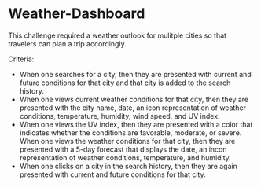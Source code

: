 # Weather-Dashboard

This challenge required a weather outlook for mulitple cities so that travelers can plan a trip accordingly.

Criteria:
- When one searches for a city, then they are presented with current and future conditions for that city and that city is added to the search history.
- When one views current weather conditions for that city, then they are presented with the city name, date, an icon representation of weather conditions, temperature, humidity, wind speed, and UV index.
- When one views the UV index, then they are presented with a color that indicates whether the conditions are favorable, moderate, or severe.
When one views the weather conditions for that city, then they are presented with a 5-day forecast that displays the date, an incon representation of weather conditions, temperature, and humidity.
- When one clicks on a city in the search history, then they are again presented with current and future conditions for that city.
